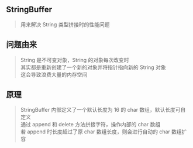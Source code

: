 ## StringBuffer
> 用来解决 String 类型拼接时的性能问题

## 问题由来
> String 是不可变对象，String 的对象每次改变时<br/>
> 其实都是重新创建了一个新的对象并将指针指向新的 String 对象<br/>
> 这会导致浪费大量的内存空间

## 原理
> StringBuffer 内部定义了一个默认长度为 16 的 char 数组，默认长度可自定义 <br/>
> 通过 append 和 delete 方法拼接字符，操作内部的 char 数组 <br/>
> 若 append 时长度超过了原 char 数组长度，则会进行自动的 char 数组扩容
